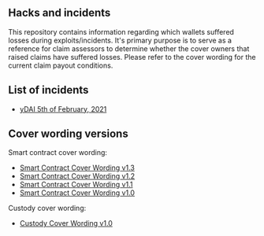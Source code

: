 ## Hacks and incidents

This repository contains information regarding which wallets suffered losses during exploits/incidents. It's primary purpose is to serve as a reference for claim assessors to determine whether the cover owners that raised claims have suffered losses. Please refer to the cover wording for the current claim payout conditions.

## List of incidents

- [yDAI 5th of February, 2021](./2021-02-05-ydai-v1)

## Cover wording versions

Smart contract cover wording:

- [Smart Contract Cover Wording v1.3](https://nexusmutual.io/pages/SmartContractCoverWordingv1.3.pdf)
- [Smart Contract Cover Wording v1.2](https://nexusmutual.io/pages/SmartContractCoverWordingv1.2.pdf)
- [Smart Contract Cover Wording v1.1](https://nexusmutual.io/pages/SmartContractCoverWordingv1.1.pdf)
- [Smart Contract Cover Wording v1.0](https://nexusmutual.io/pages/SmartContactCoverWordingv1.0.pdf)

Custody cover wording:

- [Custody Cover Wording v1.0](https://nexusmutual.io/pages/CustodyCoverWordingv1.0.pdf)
